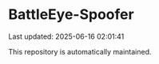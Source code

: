 # BattleEye-Spoofer

Last updated: 2025-06-16 02:01:41

This repository is automatically maintained.
